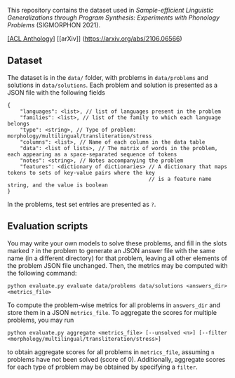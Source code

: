 This repository contains the dataset used in _Sample-efficient Linguistic Generalizations through Program Synthesis: Experiments with Phonology Problems_ (SIGMORPHON 2021).

[\[ACL Anthology\]](https://aclanthology.org/2021.sigmorphon-1.7/) [\[arXiv\]] (https://arxiv.org/abs/2106.06566)

## Dataset
The dataset is in the `data/` folder, with problems in `data/problems` and solutions in `data/solutions`. Each problem and solution is presented as a JSON file with the following fields

```
{
    "languages": <list>, // list of languages present in the problem
    "families": <list>, // list of the family to which each language belongs
    "type": <string>, // Type of problem: morphology/multilingual/transliteration/stress
    "columns": <list>, // Name of each column in the data table
    "data": <list of lists>, // The matrix of words in the problem, each appearing as a space-separated sequence of tokens
    "notes": <string>, // Notes accompanying the problem
    "features": <dictionary of dictionaries> // A dictionary that maps tokens to sets of key-value pairs where the key
                                             // is a feature name string, and the value is boolean
}
```

In the problems, test set entries are presented as `?`.

## Evaluation scripts
You may write your own models to solve these problems, and fill in the slots marked `?` in the problem to generate an JSON answer file with the same name (in a different directory) for that problem, leaving all other elements of the problem JSON file unchanged. Then, the metrics may be computed with the following command:

```
python evaluate.py evaluate data/problems data/solutions <answers_dir> <metrics_file>
```

To compute the problem-wise metrics for all problems in `answers_dir` and store them in a JSON `metrics_file`. To aggregate the scores for multiple problems, you may run

```
python evaluate.py aggregate <metrics_file> [--unsolved <n>] [--filter <morphology/multilingual/transliteration/stress>]
```

to obtain aggregate scores for all problems in `metrics_file`, assuming `n` problems have not been solved (score of 0). Additionally, aggregate scores for each type of problem may be obtained by specifying a `filter`.
